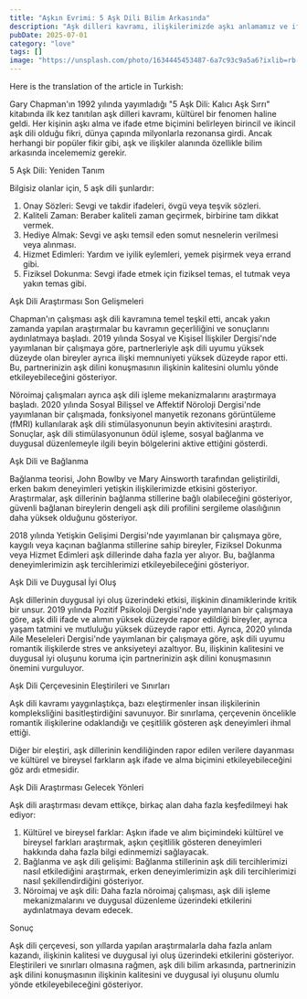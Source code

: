 ```yaml
---
title: "Aşkın Evrimi: 5 Aşk Dili Bilim Arkasında"
description: "Aşk dilleri kavramı, ilişkilerimizde aşkı anlamamız ve ifade etmemiz yöntemini devrimleştirdi. Ancak bu popüler çerçevenin arkasında bilim ne diyor? Bu makalede, aşk dilleri üzerinde son araştırmaları ve bulguları keşfediyoruz, duygusal iyi oluşumuz, ilişkilerimiz ve hatta beyin kimyamız üzerindeki etkilerini inceliyoruz."
pubDate: 2025-07-01
category: "love"
tags: []
image: "https://unsplash.com/photo/1634445453487-6a7c93c9a5a6?ixlib=rb-1.2.1&q=80&fm=jpg&crop=entropy&cs=tinysrgb&w=1080&fit=max"
---
```


Here is the translation of the article in Turkish:




Gary Chapman'ın 1992 yılında yayımladığı "5 Aşk Dili: Kalıcı Aşk Sırrı" kitabında ilk kez tanıtılan aşk dilleri kavramı, kültürel bir fenomen haline geldi. Her kişinin aşkı alma ve ifade etme biçimini belirleyen birincil ve ikincil aşk dili olduğu fikri, dünya çapında milyonlarla rezonansa girdi. Ancak herhangi bir popüler fikir gibi, aşk ve ilişkiler alanında özellikle bilim arkasında incelememiz gerekir.

5 Aşk Dili: Yeniden Tanım

Bilgisiz olanlar için, 5 aşk dili şunlardır:

1. Onay Sözleri: Sevgi ve takdir ifadeleri, övgü veya teşvik sözleri.
2. Kaliteli Zaman: Beraber kaliteli zaman geçirmek, birbirine tam dikkat vermek.
3. Hediye Almak: Sevgi ve aşkı temsil eden somut nesnelerin verilmesi veya alınması.
4. Hizmet Edimleri: Yardım ve iyilik eylemleri, yemek pişirmek veya errand gibi.
5. Fiziksel Dokunma: Sevgi ifade etmek için fiziksel temas, el tutmak veya yakın temas gibi.

Aşk Dili Araştırması Son Gelişmeleri

Chapman'ın çalışması aşk dili kavramına temel teşkil etti, ancak yakın zamanda yapılan araştırmalar bu kavramın geçerliliğini ve sonuçlarını aydınlatmaya başladı. 2019 yılında Sosyal ve Kişisel İlişkiler Dergisi'nde yayımlanan bir çalışmaya göre, partnerleriyle aşk dili uyumu yüksek düzeyde olan bireyler ayrıca ilişki memnuniyeti yüksek düzeyde rapor etti. Bu, partnerinizin aşk dilini konuşmasının ilişkinin kalitesini olumlu yönde etkileyebileceğini gösteriyor.

Nöroimaj çalışmaları ayrıca aşk dili işleme mekanizmalarını araştırmaya başladı. 2020 yılında Sosyal Bilişsel ve Affektif Nöroloji Dergisi'nde yayımlanan bir çalışmada, fonksiyonel manyetik rezonans görüntüleme (fMRI) kullanılarak aşk dili stimülasyonunun beyin aktivitesini araştırdı. Sonuçlar, aşk dili stimülasyonunun ödül işleme, sosyal bağlanma ve duygusal düzenlemeyle ilgili beyin bölgelerini aktive ettiğini gösterdi.

Aşk Dili ve Bağlanma

Bağlanma teorisi, John Bowlby ve Mary Ainsworth tarafından geliştirildi, erken bakım deneyimleri yetişkin ilişkilerimizde etkisini gösteriyor. Araştırmalar, aşk dillerinin bağlanma stillerine bağlı olabileceğini gösteriyor, güvenli bağlanan bireylerin dengeli aşk dili profilini sergileme olasılığının daha yüksek olduğunu gösteriyor.

2018 yılında Yetişkin Gelişimi Dergisi'nde yayımlanan bir çalışmaya göre, kaygılı veya kaçınan bağlanma stillerine sahip bireyler, Fiziksel Dokunma veya Hizmet Edimleri aşk dillerinde daha fazla yer alıyor. Bu, bağlanma deneyimlerimizin aşk tercihlerimizi etkileyebileceğini gösteriyor.

Aşk Dili ve Duygusal İyi Oluş

Aşk dillerinin duygusal iyi oluş üzerindeki etkisi, ilişkinin dinamiklerinde kritik bir unsur. 2019 yılında Pozitif Psikoloji Dergisi'nde yayımlanan bir çalışmaya göre, aşk dili ifade ve alımın yüksek düzeyde rapor edildiği bireyler, ayrıca yaşam tatmini ve mutluluğu yüksek düzeyde rapor etti. Ayrıca, 2020 yılında Aile Meseleleri Dergisi'nde yayımlanan bir çalışmaya göre, aşk dili uyumu romantik ilişkilerde stres ve anksiyeteyi azaltıyor. Bu, ilişkinin kalitesini ve duygusal iyi oluşunu koruma için partnerinizin aşk dilini konuşmasının önemini vurguluyor.

Aşk Dili Çerçevesinin Eleştirileri ve Sınırları

Aşk dili kavramı yaygınlaştıkça, bazı eleştirmenler insan ilişkilerinin kompleksliğini basitleştirdiğini savunuyor. Bir sınırlama, çerçevenin öncelikle romantik ilişkilerine odaklandığı ve çeşitlilik gösteren aşk deneyimleri ihmal ettiği.

Diğer bir eleştiri, aşk dillerinin kendiliğinden rapor edilen verilere dayanması ve kültürel ve bireysel farkların aşk ifade ve alma biçimini etkileyebileceğini göz ardı etmesidir.

Aşk Dili Araştırması Gelecek Yönleri

Aşk dili araştırması devam ettikçe, birkaç alan daha fazla keşfedilmeyi hak ediyor:

1. Kültürel ve bireysel farklar: Aşkın ifade ve alım biçimindeki kültürel ve bireysel farkları araştırmak, aşkın çeşitlilik gösteren deneyimleri hakkında daha fazla bilgi edinmemizi sağlayacak.
2. Bağlanma ve aşk dili gelişimi: Bağlanma stillerinin aşk dili tercihlerimizi nasıl etkilediğini araştırmak, erken deneyimlerimizin aşk dili tercihlerimizi nasıl şekillendirdiğini gösteriyor.
3. Nöroimaj ve aşk dili: Daha fazla nöroimaj çalışması, aşk dili işleme mekanizmalarını ve duygusal düzenleme üzerindeki etkilerini aydınlatmaya devam edecek.

Sonuç

Aşk dili çerçevesi, son yıllarda yapılan araştırmalarla daha fazla anlam kazandı, ilişkinin kalitesi ve duygusal iyi oluş üzerindeki etkilerini gösteriyor. Eleştirileri ve sınırları olmasına rağmen, aşk dili bilim arkasında, partnerinizin aşk dilini konuşmasının ilişkinin kalitesini ve duygusal iyi oluşunu olumlu yönde etkileyebileceğini gösteriyor.